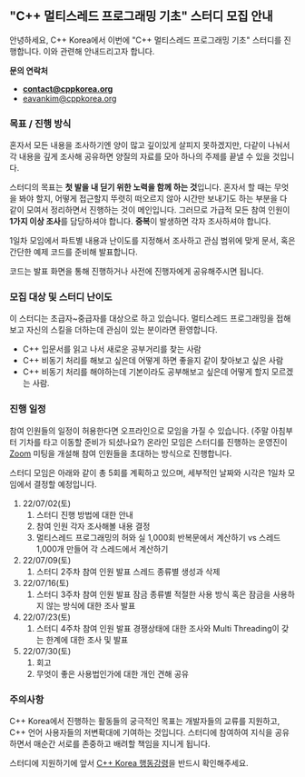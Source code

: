 
## "C++ 멀티스레드 프로그래밍 기초" 스터디 모집 안내

안녕하세요, C++ Korea에서 이번에 "C++ 멀티스레드 프로그래밍 기초" 스터디를 진행합니다. 이와 관련해 안내드리고자 합니다.

**문의 연락처**

* **[contact@cppkorea.org](mailto:contact@cppkorea.org)**
* [eavankim@cppkorea.org](mailto:eavankim@cppkorea.org)

### 목표 / 진행 방식

혼자서 모든 내용을 조사하기엔 양이 많고 깊이있게 살피지 못하겠지만,
다같이 나눠서 각 내용을 깊게 조사해 공유하면 양질의 자료를 모아 하나의 주제를 끝낼 수 있을 것입니다.

스터디의 목표는 **첫 발을 내 딛기 위한 노력을 함께 하는 것**입니다.
혼자서 할 때는 무엇을 봐야 할지, 어떻게 접근할지 뚜렷히 떠오르지 않아 시간만 보내기도 하는 부분을 다 같이 모여서 정리하면서 진행하는 것이 메인입니다.
그러므로 가급적 모든 참여 인원이 **1가지 이상 조사**를 담당하셔야 합니다.
**중복**이 발생하면 각자 조사하셔야 합니다.

1일차 모임에서 파트별 내용과 난이도를 지정해서 조사하고 관심 범위에 맞게 문서, 혹은 간단한 예제 코드를 준비해 발표합니다.

코드는 발표 화면을 통해 진행하거나 사전에 진행자에게 공유해주시면 됩니다.

### 모집 대상 및 스터디 난이도

이 스터디는 초급자~중급자를 대상으로 하고 있습니다.
멀티스레드 프로그래밍을 접해보고 자신의 스킬을 더하는데 관심이 있는 분이라면 환영합니다.

* C++ 입문서를 읽고 나서 새로운 공부거리를 찾는 사람
* C++ 비동기 처리를 해보고 싶은데 어떻게 하면 좋을지 같이 찾아보고 싶은 사람
* C++ 비동기 처리를 해야하는데 기본이라도 공부해보고 싶은데 어떻게 할지 모르겠는 사람.

### 진행 일정

참여 인원들의 일정이 허용한다면 오프라인으로 모임을 가질 수 있습니다.
(주말 아침부터 기차를 타고 이동할 준비가 되셨나요?)
온라인 모임은 스터디를 진행하는 운영진이 [Zoom](https://zoom.us/) 미팅을 개설해 참여 인원들을 초대하는 방식으로 진행합니다.

스터디 모임은 아래와 같이 총 5회를 계획하고 있으며, 세부적인 날짜와 시각은 1일차 모임에서 결정할 예정입니다.

1. 22/07/02(토)
    1. 스터디 진행 방법에 대한 안내
    2. 참여 인원 각자 조사해볼 내용 결정
    3. 멀티스레드 프로그래밍의 허와 실
        1,000회 반복문에서 계산하기 vs 스레드 1,000개 만들어 각 스레드에서 계산하기
2. 22/07/09(토)
    1. 스터디 2주차 참여 인원 발표
        스레드 종류별 생성과 삭제
3. 22/07/16(토)
    1. 스터디 3주차 참여 인원 발표
        잠금 종류별 적절한 사용 방식 혹은 잠금을 사용하지 않는 방식에 대한 조사 발표
4. 22/07/23(토)
    1. 스터디 4주차 참여 인원 발표
        경쟁상태에 대한 조사와 Multi Threading이 갖는 한계에 대한 조사 및 발표
5. 22/07/30(토)
    1. 회고
    2. 무엇이 좋은 사용법인가에 대한 개인 견해 공유

### 주의사항

C++ Korea에서 진행하는 활동들의 궁극적인 목표는 개발자들의 교류를 지원하고, C++ 언어 사용자들의 저변확대에 기여하는 것입니다.
스터디에 참여하여 지식을 공유하면서 매순간 서로를 존중하고 배려할 책임을 지니게 됩니다.

스터디에 지원하기에 앞서 [C++ Korea 행동강령](https://github.com/cppkorea/codeofconduct)을 반드시 확인해주세요.